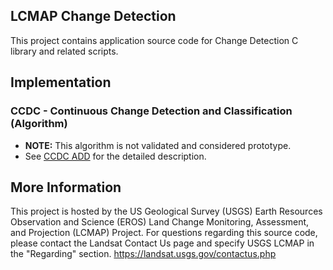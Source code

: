 ## LCMAP Change Detection

This project contains application source code for Change Detection C library
and related scripts.

## Implementation

### CCDC - Continuous Change Detection and Classification (Algorithm)

* <b>NOTE:</b> This algorithm is not validated and considered prototype.
* See [CCDC ADD](http://landsat.usgs.gov/documents/ccdc_add.pdf) for the detailed description.

## More Information

This project is hosted by the US Geological Survey (USGS) Earth Resources Observation and
Science (EROS) Land Change Monitoring, Assessment, and Projection (LCMAP) Project.
For questions regarding this source code, please contact the Landsat Contact Us page and
specify USGS LCMAP in the "Regarding" section. https://landsat.usgs.gov/contactus.php

